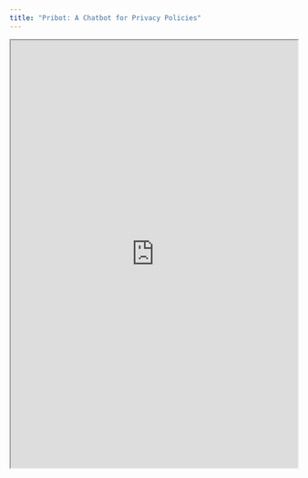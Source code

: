 ```yaml
---
title: "Pribot: A Chatbot for Privacy Policies"
---
```



<iframe height="750" width="100%" src="https://ewelton.github.io/ktest/wiki.html#Pribot:%20A%20Chatbot%20for%20Privacy%20Policies"></iframe>
